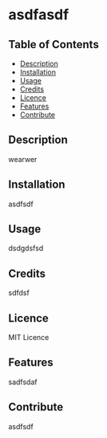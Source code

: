 
# asdfasdf
## Table of Contents
* [Description](#Description)
* [Installation](#Installation)
* [Usage](#Usage)
* [Credits](#Credits)
* [Licence](#Licence)
* [Features](#Features)
* [Contribute](#Contribute)

## Description
wearwer

## Installation
asdfsdf

## Usage
dsdgdsfsd

## Credits
sdfdsf

## Licence
MIT Licence

## Features
sadfsdaf

## Contribute
asdfsdf

